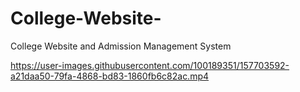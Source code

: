 # College-Website-
College Website and Admission Management System


https://user-images.githubusercontent.com/100189351/157703592-a21daa50-79fa-4868-bd83-1860fb6c82ac.mp4

